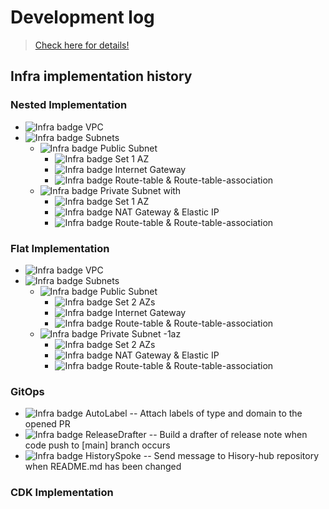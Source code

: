 # Development log
> [Check here for details!](https://github.com/orgs/Smile2Buy/projects/1)

## Infra implementation history
### Nested Implementation
- ![Infra badge](https://img.shields.io/badge/infra-7B42BC) VPC
- ![Infra badge](https://img.shields.io/badge/infra-7B42BC) Subnets
  - ![Infra badge](https://img.shields.io/badge/infra-7B42BC) Public Subnet
    - ![Infra badge](https://img.shields.io/badge/infra-7B42BC) Set 1 AZ
    - ![Infra badge](https://img.shields.io/badge/infra-7B42BC) Internet Gateway
    - ![Infra badge](https://img.shields.io/badge/infra-7B42BC) Route-table & Route-table-association
  - ![Infra badge](https://img.shields.io/badge/infra-7B42BC) Private Subnet with 
    - ![Infra badge](https://img.shields.io/badge/infra-7B42BC) Set 1 AZ
    - ![Infra badge](https://img.shields.io/badge/infra-7B42BC) NAT Gateway & Elastic IP
    - ![Infra badge](https://img.shields.io/badge/infra-7B42BC) Route-table & Route-table-association
### Flat Implementation
- ![Infra badge](https://img.shields.io/badge/infra-7B42BC) VPC
- ![Infra badge](https://img.shields.io/badge/infra-7B42BC) Subnets
  - ![Infra badge](https://img.shields.io/badge/infra-7B42BC) Public Subnet
    - ![Infra badge](https://img.shields.io/badge/infra-7B42BC) Set 2 AZs
    - ![Infra badge](https://img.shields.io/badge/infra-7B42BC) Internet Gateway
    - ![Infra badge](https://img.shields.io/badge/infra-7B42BC) Route-table & Route-table-association
  - ![Infra badge](https://img.shields.io/badge/infra-7B42BC) Private Subnet -1az
    - ![Infra badge](https://img.shields.io/badge/infra-7B42BC) Set 2 AZs
    - ![Infra badge](https://img.shields.io/badge/infra-7B42BC) NAT Gateway & Elastic IP
    - ![Infra badge](https://img.shields.io/badge/infra-7B42BC) Route-table & Route-table-association
### GitOps
- ![Infra badge](https://img.shields.io/badge/infra-7B42BC) AutoLabel -- Attach labels of type and domain to the opened PR
- ![Infra badge](https://img.shields.io/badge/infra-7B42BC) ReleaseDrafter -- Build a drafter of release note when code push to [main] branch occurs
- ![Infra badge](https://img.shields.io/badge/infra-7B42BC) HistorySpoke -- Send message to Hisory-hub repository when README.md has been changed
### CDK Implementation
